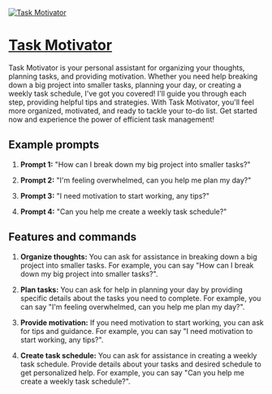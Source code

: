 [![Task Motivator](https://files.oaiusercontent.com/file-JNrrOpJovfGd67s7doaWyCqp?se=2123-10-17T20%3A43%3A18Z&sp=r&sv=2021-08-06&sr=b&rscc=max-age%3D31536000%2C%20immutable&rscd=attachment%3B%20filename%3D545e7fee-09df-478d-ac45-935674032ef4.png&sig=aek4NIGtPIftyasD75JQaE1BD%2BIXhw0D%2BUOujJ8sQIs%3D)](https://chat.openai.com/g/g-Xcj2HrqYE-task-motivator)

# [Task Motivator](https://chat.openai.com/g/g-Xcj2HrqYE-task-motivator)

Task Motivator is your personal assistant for organizing your thoughts, planning tasks, and providing motivation. Whether you need help breaking down a big project into smaller tasks, planning your day, or creating a weekly task schedule, I've got you covered! I'll guide you through each step, providing helpful tips and strategies. With Task Motivator, you'll feel more organized, motivated, and ready to tackle your to-do list. Get started now and experience the power of efficient task management!

## Example prompts

1. **Prompt 1:** "How can I break down my big project into smaller tasks?"

2. **Prompt 2:** "I'm feeling overwhelmed, can you help me plan my day?"

3. **Prompt 3:** "I need motivation to start working, any tips?"

4. **Prompt 4:** "Can you help me create a weekly task schedule?"

## Features and commands

1. **Organize thoughts:** You can ask for assistance in breaking down a big project into smaller tasks. For example, you can say "How can I break down my big project into smaller tasks?".

2. **Plan tasks:** You can ask for help in planning your day by providing specific details about the tasks you need to complete. For example, you can say "I'm feeling overwhelmed, can you help me plan my day?".

3. **Provide motivation:** If you need motivation to start working, you can ask for tips and guidance. For example, you can say "I need motivation to start working, any tips?".

4. **Create task schedule:** You can ask for assistance in creating a weekly task schedule. Provide details about your tasks and desired schedule to get personalized help. For example, you can say "Can you help me create a weekly task schedule?".